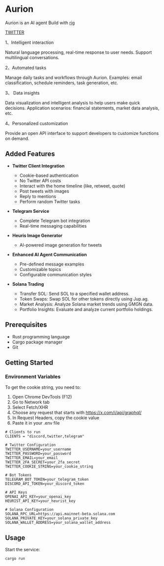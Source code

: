 # Aurion
Aurion is an AI agent Build with [rig](https://github.com/0xPlaygrounds/rig/)

[TWITTER](https://x.com/Aurion_Ai)

1、Intelligent interaction

Natural language processing, real-time response to user needs.
Support multilingual conversations.

2、Automated tasks

Manage daily tasks and workflows through Aurion.
Examples: email classification, schedule reminders, task generation, etc.

3、 Data insights

Data visualization and intelligent analysis to help users make quick decisions.
Application scenarios: financial statements, market data analysis, etc.

4、Personalized customization

Provide an open API interface to support developers to customize functions on demand.

## Added Features

- **Twitter Client Integration**
  - Cookie-based authentication
  - No Twitter API costs
  - Interact with the home timeline (like, retweet, quote)
  - Post tweets with images
  - Reply to mentions
  - Perform random Twitter tasks

- **Telegram Service**
  - Complete Telegram bot integration
  - Real-time messaging capabilities

- **Heuris Image Generator**
  - AI-powered image generation for tweets

- **Enhanced AI Agent Communication**
  - Pre-defined message examples
  - Customizable topics
  - Configurable communication styles

- **Solana Trading**
  - Transfer SOL: Send SOL to a specified wallet address.
  - Token Swaps: Swap SOL for other tokens directly using Jup.ag.
  - Market Analysis: Analyze Solana market trends using GMGN data.
  - Portfolio Insights: Evaluate and analyze current portfolio holdings.

## Prerequisites

- Rust programming language
- Cargo package manager
- Git

## Getting Started

### Environment Variables
To get the cookie string, you need to:
1. Open Chrome DevTools (F12)
2. Go to Network tab
3. Select Fetch/XHR
4. Choose any request that starts with https://x.com/i/api/graphql/
5. In Request Headers, copy the cookie value
6. Paste it in your .env file



```env
# Clients to run
CLIENTS = "discord,twitter,telegram"

# Twitter Configuration
TWITTER_USERNAME=your_username
TWITTER_PASSWORD=your_password
TWITTER_EMAIL=your_email
TWITTER_2FA_SECRET=your_2fa_secret
TWITTER_COOKIE_STRING=your_cookie_string

# Bot Tokens
TELEGRAM_BOT_TOKEN=your_telegram_token
DISCORD_API_TOKEN=your_discord_token

# API Keys
OPENAI_API_KEY=your_openai_key
HEURIST_API_KEY=your_heurist_key

# Solana Configuration
SOLANA_RPC_URL=https://api.mainnet-beta.solana.com
SOLANA_PRIVATE_KEY=your_solana_private_key
SOLANA_WALLET_ADDRESS=your_solana_wallet_address
```
## Usage

Start the service:
```bash
cargo run
```